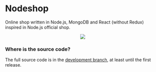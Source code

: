 # Nodeshop

Online shop written in Node.js, MongoDB and React (without Redux) inspired in Node.js official shop.

<p align="center">
  <img src="https://i.imgur.com/xM7V0vU.png"/>
</p>

### Where is the source code?

The full source code is in the [development branch](), at least until the first release.
